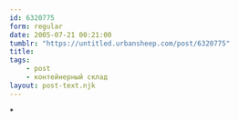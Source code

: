 ```yaml
---
id: 6320775
form: regular
date: 2005-07-21 00:21:00
tumblr: "https://untitled.urbansheep.com/post/6320775"
title:
tags:
    - post
    - контейнерный склад
layout: post-text.njk
---
```


<p>*</p>

